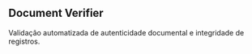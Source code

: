 ## Document Verifier

Validação automatizada de autenticidade documental e integridade de registros.